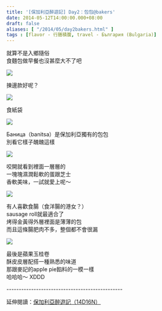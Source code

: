 ```yaml
---
title: '[保加利亞醉遊記] Day2：包包@bakers'
date: 2014-05-12T14:00:00.000+08:00
draft: false
aliases: [ "/2014/05/day2bakers.html" ]
tags : [flavor - 行膳積腹, travel - България (Bulgaria)]
---
```


就算不是入鄉隨俗  
食麵包做早餐也沒甚麼大不了吧  

[![](https://4.bp.blogspot.com/-dwYn3lSNRjI/XDGsK6FdJPI/AAAAAAAAEpY/zNPf4mlverM2g5pUyb437oaO5O5TShBqgCLcBGAs/s640/4544.jpg)](https://4.bp.blogspot.com/-dwYn3lSNRjI/XDGsK6FdJPI/AAAAAAAAEpY/zNPf4mlverM2g5pUyb437oaO5O5TShBqgCLcBGAs/s1600/4544.jpg)

揀邊款好呢？  

[![](https://4.bp.blogspot.com/-Dj44_CJMh4c/XDGsYfHrj5I/AAAAAAAAEpg/y_1fm2bol3sCiDaGm-8ZhrzFfvef6p4nACLcBGAs/s640/4444.jpg)](https://4.bp.blogspot.com/-Dj44_CJMh4c/XDGsYfHrj5I/AAAAAAAAEpg/y_1fm2bol3sCiDaGm-8ZhrzFfvef6p4nACLcBGAs/s1600/4444.jpg)

食紙袋  

[![](https://4.bp.blogspot.com/-e8lMvmClMwo/XDGsez1SJqI/AAAAAAAAEpk/TiE45QZ6-og7w-WVXp57yRWimeCUfwkiACLcBGAs/s640/5555.jpg)](https://4.bp.blogspot.com/-e8lMvmClMwo/XDGsez1SJqI/AAAAAAAAEpk/TiE45QZ6-og7w-WVXp57yRWimeCUfwkiACLcBGAs/s1600/5555.jpg)

Баница（banitsa）是保加利亞獨有的包包  
別看它樣子醜醜這樣  

[![](https://3.bp.blogspot.com/-D282YPzmVfs/XDGskn__MGI/AAAAAAAAEpo/lGwu1nUy6HYjXqKH6xmlSEsjzWoSqM7VACLcBGAs/s640/565.jpg)](https://3.bp.blogspot.com/-D282YPzmVfs/XDGskn__MGI/AAAAAAAAEpo/lGwu1nUy6HYjXqKH6xmlSEsjzWoSqM7VACLcBGAs/s1600/565.jpg)

咬開就看到裡面一層層的  
一塊塊濕潤鬆軟的蛋跟芝士  
香軟美味，一試就愛上呢～  

[![](https://1.bp.blogspot.com/-XcYLMDtgm7g/XDGsp32O43I/AAAAAAAAEpw/aQUfan1VQCEPn2GOmYtiYxRXN3TPsYgTACLcBGAs/s640/656.jpg)](https://1.bp.blogspot.com/-XcYLMDtgm7g/XDGsp32O43I/AAAAAAAAEpw/aQUfan1VQCEPn2GOmYtiYxRXN3TPsYgTACLcBGAs/s1600/656.jpg)

有人喜歡食腸（食洋腸的港女？）  
sausage roll就最適合了  
烤得金黃得外層裡面是薄薄的包  
而且這條腸肥肉不多，整個都不會很漏  

[![](https://3.bp.blogspot.com/-o0uHGGABSR8/XDGsve8Rh0I/AAAAAAAAEp4/guDx6A8sMoQTC5Vn2wYST6FDH5XO61YgACLcBGAs/s640/556.jpg)](https://3.bp.blogspot.com/-o0uHGGABSR8/XDGsve8Rh0I/AAAAAAAAEp4/guDx6A8sMoQTC5Vn2wYST6FDH5XO61YgACLcBGAs/s1600/556.jpg)

最後是蘋果玉桂卷  
酥皮皮層配搭一種熟悉的味道  
那跟麥記的apple pie餡料的一模一樣  
哈哈哈～ XDDD  
  
\-----------------------------------------------  
  
延伸閱讀：[保加利亞醉遊記（14D16N）](http://www.hidie.net/2014/06/14d16n.html)